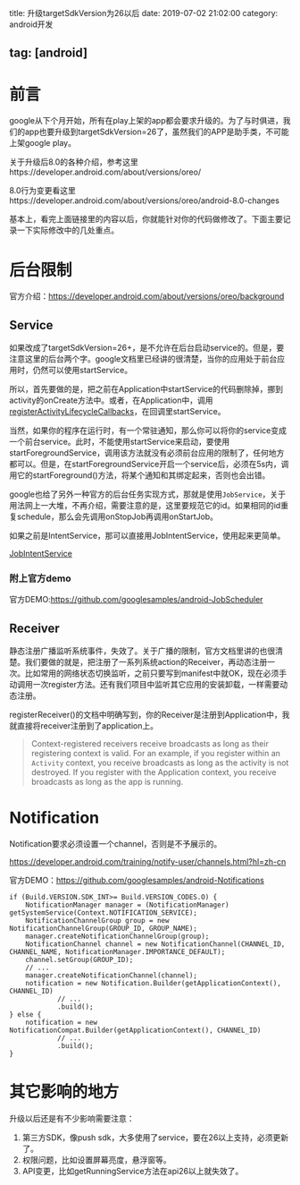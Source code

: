 title: 升级targetSdkVersion为26以后
date: 2019-07-02 21:02:00
category: android开发

tag: [android]
---

# 前言

google从下个月开始，所有在play上架的app都会要求升级的。为了与时俱进，我们的app也要升级到targetSdkVersion=26了，虽然我们的APP是助手类，不可能上架google play。

关于升级后8.0的各种介绍，参考这里https://developer.android.com/about/versions/oreo/

8.0行为变更看这里https://developer.android.com/about/versions/oreo/android-8.0-changes

基本上，看完上面链接里的内容以后，你就能针对你的代码做修改了。下面主要记录一下实际修改中的几处重点。

<!-- more -->

# 后台限制

官方介绍：https://developer.android.com/about/versions/oreo/background

## Service

如果改成了targetSdkVersion=26+，是不允许在后台启动service的。但是，要注意这里的后台两个字。google文档里已经讲的很清楚，当你的应用处于前台应用时，仍然可以使用startService。

所以，首先要做的是，把之前在Application中startService的代码删除掉，挪到activity的onCreate方法中。或者，在Application中，调用[registerActivityLifecycleCallbacks](https://developer.android.com/reference/kotlin/android/app/Application?hl=en#registeractivitylifecyclecallbacks)，在回调里startService。

当然，如果你的程序在运行时，有一个常驻通知，那么你可以将你的service变成一个前台service。此时，不能使用startService来启动，要使用startForegroundService，调用该方法就没有必须前台应用的限制了，任何地方都可以。但是，在startForegroundService开启一个service后，必须在5s内，调用它的startForeground()方法，将某个通知和其绑定起来，否则也会出错。

google也给了另外一种官方的后台任务实现方式，那就是使用`JobService`，关于用法网上一大堆，不再介绍，需要注意的是，这里要规范它的id。如果相同的id重复schedule，那么会先调用onStopJob再调用onStartJob。

如果之前是IntentService，那可以直接用JobIntentService，使用起来更简单。

[JobIntentService](https://developer.android.com/reference/android/support/v4/app/JobIntentService)

### 附上官方demo

官方DEMO:https://github.com/googlesamples/android-JobScheduler

## Receiver

静态注册广播监听系统事件，失效了。关于广播的限制，官方文档里讲的也很清楚。我们要做的就是，把注册了一系列系统action的Receiver，再动态注册一次。比如常用的网络状态切换监听，之前只要写到manifest中就OK，现在必须手动调用一次register方法。还有我们项目中监听其它应用的安装卸载，一样需要动态注册。

registerReceiver()的文档中明确写到，你的Receiver是注册到Application中，我就直接将receiver注册到了application上。

> Context-registered receivers receive broadcasts as long as their registering context is valid. For an example, if you register within an `Activity` context, you receive broadcasts as long as the activity is not destroyed. If you register with the Application context, you receive broadcasts as long as the app is running.

# Notification

Notification要求必须设置一个channel，否则是不予展示的。

https://developer.android.com/training/notify-user/channels.html?hl=zh-cn

官方DEMO：https://github.com/googlesamples/android-Notifications

```
if (Build.VERSION.SDK_INT>= Build.VERSION_CODES.O) {
    NotificationManager manager = (NotificationManager) getSystemService(Context.NOTIFICATION_SERVICE);
    NotificationChannelGroup group = new NotificationChannelGroup(GROUP_ID, GROUP_NAME);
    manager.createNotificationChannelGroup(group);
    NotificationChannel channel = new NotificationChannel(CHANNEL_ID, CHANNEL_NAME, NotificationManager.IMPORTANCE_DEFAULT);
    channel.setGroup(GROUP_ID);
    // ...
    manager.createNotificationChannel(channel);
    notification = new Notification.Builder(getApplicationContext(), CHANNEL_ID)
            // ...
            .build();
} else {
    notification = new NotificationCompat.Builder(getApplicationContext(), CHANNEL_ID)
            // ...
            .build();
}
```



# 其它影响的地方

升级以后还是有不少影响需要注意：

1. 第三方SDK，像push sdk，大多使用了service，要在26以上支持，必须更新了。
2. 权限问题，比如设置屏幕亮度，悬浮窗等。
3. API变更，比如getRunningService方法在api26以上就失效了。